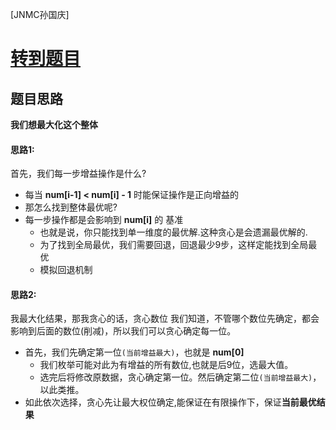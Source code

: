 [JNMC孙国庆]
# [转到题目](https://codeforces.com/contest/2050/problem/D)
## 题目思路
**我们想最大化这个整体**
#### 思路1:
首先，我们每一步增益操作是什么?
- 每当 **num[i-1] < num[i] - 1** 时能保证操作是正向增益的
- 那怎么找到整体最优呢?
- 每一步操作都是会影响到 **num[i]** 的 基准
    - 也就是说，你只能找到单一维度的最优解.这种贪心是会遗漏最优解的.
    - 为了找到全局最优，我们需要回退，回退最少9步，这样定能找到全局最优
    - 模拟回退机制
#### 思路2:
我最大化结果，那我贪心的话，贪心数位
我们知道，不管哪个数位先确定，都会影响到后面的数位(削减)，所以我们可以贪心确定每一位。
- 首先，我们先确定第一位`(当前增益最大)`，也就是 **num[0]**
    - 我们枚举可能对此为有增益的所有数位,也就是后9位，选最大值。
    - 选完后将修改原数据，贪心确定第一位。然后确定第二位`(当前增益最大)`，以此类推。
- 如此依次选择，贪心先让最大权位确定,能保证在有限操作下，保证**当前最优结果**